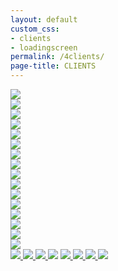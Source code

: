 ```yaml
---
layout: default
custom_css: 
- clients
- loadingscreen
permalink: /4clients/
page-title: CLIENTS
---
```

<div class="page-content">
<div class="row galleries1 remove-padding hidden-sm hidden-xs">
	<div class="col-md-6 remove-padding">
		<a class="image-banner" href="/elaine-ollie/">
			<img src="/assets/clients/elaineollie.jpg" onmouseover="this.src='/assets/clients/elaineollie-hover.jpg'" onmouseout="this.src='/assets/clients/elaineollie.jpg'">
		</a>
	</div>
	<div class="col-md-6 remove-padding">
		<a class="image-banner" href="/sylva-aiemann/">
			<img src="/assets/clients/sylvaaiemann.jpg" onmouseover="this.src='/assets/clients/sylvaaiemann-hover.jpg'" onmouseout="this.src='/assets/clients/sylvaaiemann.jpg'">
		</a>
	</div>
</div>
<div class="row galleries2 remove-padding hidden-sm hidden-xs">
	<div class="col-md-6 remove-padding">
		<a class="image-banner" href="/bonnie-jimmy/">
			<img src="/assets/clients/bonniejimmy.jpg" onmouseover="this.src='/assets/clients/bonniejimmy-hover.jpg'" onmouseout="this.src='/assets/clients/bonniejimmy.jpg'">
		</a>
	</div>
	<div class="col-md-6 remove-padding" >
		<a class="image-banner">
			<img src="/assets/clients/catmike.jpg" onmouseover="this.src='/assets/clients/catmike-hover.jpg'" onmouseout="this.src='/assets/clients/catmike.jpg'">
		</a>
	</div>
</div>
<div class="row galleries3 remove-padding hidden-sm hidden-xs">
	<div class="col-md-6 remove-padding" >
		<a class="image-banner" href="/serena-zao/">
			<img src="/assets/clients/serenazao.jpg" onmouseover="this.src='/assets/clients/serenazao-hover.jpg'" onmouseout="this.src='/assets/clients/serenazao.jpg'">
		</a>
	</div>
	<div class="col-md-6 remove-padding">
		<a class="image-banner" href="/art-of-war2/">
			<img src="/assets/clients/artofwar.jpg" onmouseover="this.src='/assets/clients/artofwar-hover.jpg'" onmouseout="this.src='/assets/clients/artofwar.jpg'">
		</a>
	</div>
</div>
<div class="row galleries4 remove-padding hidden-sm hidden-xs">
	<div class="col-md-6 remove-padding" >
		<a class="image-banner" href="/charlotte-food/">
			<img src="/assets/clients/charlottefood.jpg" onmouseover="this.src='/assets/clients/charlottefood-hover.jpg'" onmouseout="this.src='/assets/clients/charlottefood.jpg'">
		</a>
	</div>
	<div class="col-md-6 remove-padding">
		<a class="image-banner" href="/korean-concert/">
			<img src="/assets/clients/koreanconcert.jpg" onmouseover="this.src='/assets/clients/koreanconcert-hover.jpg'" onmouseout="this.src='/assets/clients/koreanconcert.jpg'">
		</a>
	</div>
</div>
<div class="row galleriesmobile remove-padding visible-sm">
	<div class="col-sm-6 remove-padding">
		<a class="image-banner" href="/elaine-ollie/">
			<img src="/assets/clients/elaineollie-hover.jpg">
		</a>
	</div>
	<div class="col-sm-6 remove-padding">
		<a class="image-banner" href="/sylva-aiemann/">
			<img src="/assets/clients/sylvaaiemann-hover.jpg">
		</a>
	</div>
</div>
<div class="row galleriesmobile remove-padding visible-sm">
	<div class="col-sm-6 remove-padding">
		<a class="image-banner" href="/bonnie-jimmy/">
			<img src="/assets/clients/bonniejimmy-hover.jpg">
		</a>
	</div>
	<div class="col-sm-6 remove-padding" >
		<a class="image-banner">
			<img src="/assets/clients/catmike-hover.jpg">
		</a>
	</div>
</div>
<div class="row galleriesmobile remove-padding visible-sm">
	<div class="col-sm-6 remove-padding" >
		<a class="image-banner" href="/serena-zao/">
			<img src="/assets/clients/serenazao-hover.jpg">
		</a>
	</div>
	<div class="col-sm-6 remove-padding">
		<a class="image-banner" href="/art-of-war2/">
			<img src="/assets/clients/artofwar-hover.jpg">
		</a>
	</div>
</div>
<div class="row galleriesmobile remove-padding visible-sm">
	<div class="col-sm-6 remove-padding" >
		<a class="image-banner" href="/charlotte-food/">
			<img src="/assets/clients/charlottefood-hover.jpg">
		</a>
	</div>
	<div class="col-sm-6 remove-padding">
		<a class="image-banner" href="/korean-concert/">
			<img src="/assets/clients/koreanconcert-hover.jpg">
		</a>
	</div>
</div>
<div class="row galleriesmobile col-xs-12 visible-xs remove-padding">		
		<a class="image-banner" href="/elaine-ollie/">
			<img src="/assets/clients/elaineollie-hover.jpg"/>
		</a>
		<a class="image-banner" href="/sylva-aiemann/">
			<img src="/assets/clients/sylvaaiemann-hover.jpg"/>	
		</a>
		<a class="image-banner" href="/bonnie-jimmy/">
			<img src="/assets/clients/bonniejimmy-hover.jpg"/>
		</a>
		<a class="image-banner" >
			<img src="/assets/clients/catmike-hover.jpg"/>
		</a>
		<a class="image-banner" href="/serena-zao/">
			<img src="/assets/clients/serenazao-hover.jpg"/>
		</a>	
		<a class="image-banner" href="/art-of-war2/">
			<img src="/assets/clients/artofwar-hover.jpg"/>
		</a>
		<a class="image-banner" href="/charlotte-food/">
			<img src="/assets/clients/charlottefood-hover.jpg"/>
		</a>
		<a class="image-banner" href="/korean-concert/">
			<img src="/assets/clients/koreanconcert-hover.jpg"/>
		</a>
</div>
</div>